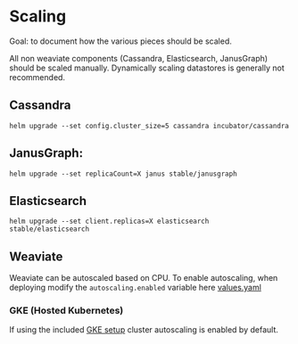 # Scaling

Goal: to document how the various pieces should be scaled.

All non weaviate components (Cassandra, Elasticsearch, JanusGraph) should be scaled manually. Dynamically scaling datastores is generally not recommended. 

## Cassandra

```
helm upgrade --set config.cluster_size=5 cassandra incubator/cassandra
```

## JanusGraph:

```
helm upgrade --set replicaCount=X janus stable/janusgraph
```

## Elasticsearch

```
helm upgrade --set client.replicas=X elasticsearch stable/elasticsearch
```

## Weaviate

Weaviate can be autoscaled based on CPU. To enable autoscaling, when deploying modify the `autoscaling.enabled` variable here [values.yaml](./helm/values.yaml)

### GKE (Hosted Kubernetes)

If using the included [GKE setup](./teraform/README.md) cluster autoscaling is enabled by default.